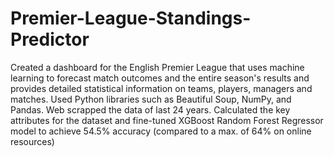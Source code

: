 # Premier-League-Standings-Predictor
Created a dashboard for the English Premier League that uses machine learning to forecast match outcomes and the entire season's results and provides detailed statistical information on teams, players, managers and matches.
Used Python libraries such as Beautiful Soup, NumPy, and Pandas.
Web scrapped the data of last 24 years. Calculated the key attributes for the dataset and fine-tuned XGBoost Random Forest Regressor model to achieve 54.5\% accuracy (compared to a max. of 64\% on online resources)
